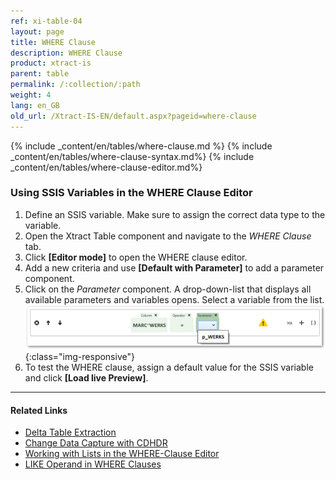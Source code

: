 ```yaml
---
ref: xi-table-04
layout: page
title: WHERE Clause
description: WHERE Clause
product: xtract-is
parent: table
permalink: /:collection/:path
weight: 4
lang: en_GB
old_url: /Xtract-IS-EN/default.aspx?pageid=where-clause
---
```


{% include _content/en/tables/where-clause.md %}
{% include _content/en/tables/where-clause-syntax.md%}
{% include _content/en/tables/where-clause-editor.md%}

### Using SSIS Variables in the WHERE Clause Editor

1. Define an SSIS variable. Make sure to assign the correct data type to the variable.
2. Open the Xtract Table component and navigate to the *WHERE Clause* tab.
3. Click **[Editor mode]** to open the WHERE clause editor.
4. Add a new criteria and use **[Default with Parameter]** to add a parameter component.
5. Click on the *Parameter* component. A drop-down-list that displays all available parameters and variables opens. 
Select a variable from the list.
![WHERE-Clause-Builder-Example](/img/content/where-clause-param.png){:class="img-responsive"}
6. To test the WHERE clause, assign a default value for the SSIS variable and click **[Load live Preview]**.


**** 
#### Related Links
- [Delta Table Extraction](https://kb.theobald-software.com/tables/delta-table-extraction)
- [Change Data Capture with CDHDR](https://kb.theobald-software.com/tables/change-data-capture-with-cdhdr)
- [Working with Lists in the WHERE-Clause Editor](https://kb.theobald-software.com/tables/where-clause-editor-lists)
- [LIKE Operand in WHERE Clauses](https://kb.theobald-software.com/tables/working-with-like-operand-where-clause)